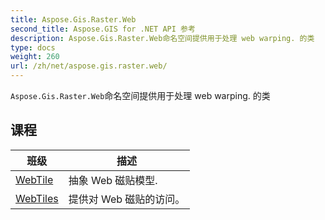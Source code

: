 ```yaml
---
title: Aspose.Gis.Raster.Web
second_title: Aspose.GIS for .NET API 参考
description: Aspose.Gis.Raster.Web命名空间提供用于处理 web warping. 的类
type: docs
weight: 260
url: /zh/net/aspose.gis.raster.web/
---
```

`Aspose.Gis.Raster.Web`命名空间提供用于处理 web warping. 的类

## 课程

| 班级 | 描述 |
| --- | --- |
| [WebTile](./webtile/) | 抽象 Web 磁贴模型. |
| [WebTiles](./webtiles/) | 提供对 Web 磁贴的访问。 |


